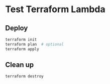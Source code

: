 # Test Terraform Lambda

## Deploy

```bash
terraform init
terraform plan  # optional
terraform apply
```

## Clean up

```bash
terraform destroy
```
